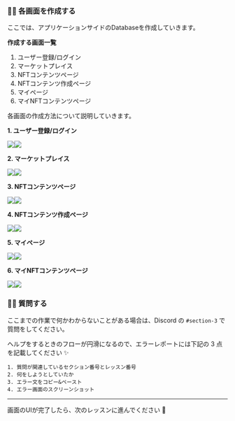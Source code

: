 ### 👩‍💻 各画面を作成する

ここでは、アプリケーションサイドのDatabaseを作成していきます。

**作成する画面一覧**

1.  ユーザー登録/ログイン
2.  マーケットプレイス
3.  NFTコンテンツページ
4.  NFTコンテンツ作成ページ
5.  マイページ
6.  マイNFTコンテンツページ

各画面の作成方法について説明していきます。

**1\. ユーザー登録/ログイン** 

![](https://firebasestorage.googleapis.com/v0/b/hideaki-97c59.appspot.com/o/images%2FhX626yFRzBaLxKfnu0ejxujjhv93%2F6YChWOK8d.png?alt=media)![](/public/images/Bunzz-NFTMarketplace-App/section-1/1_2_3.png)

**2\. マーケットプレイス** 

![](https://firebasestorage.googleapis.com/v0/b/hideaki-97c59.appspot.com/o/images%2FhX626yFRzBaLxKfnu0ejxujjhv93%2FSImYcV2dI.png?alt=media)![](/public/images/Bunzz-NFTMarketplace-App/section-1/1_2_4.png)

**3\. NFTコンテンツページ** 

![](https://firebasestorage.googleapis.com/v0/b/hideaki-97c59.appspot.com/o/images%2FhX626yFRzBaLxKfnu0ejxujjhv93%2F_Q-cJTy3n.png?alt=media)![](/public/images/Bunzz-NFTMarketplace-App/section-1/1_2_5.png)

**4\. NFTコンテンツ作成ページ** 

![](https://firebasestorage.googleapis.com/v0/b/hideaki-97c59.appspot.com/o/images%2FhX626yFRzBaLxKfnu0ejxujjhv93%2FdSsXKaCIn.png?alt=media)![](/public/images/Bunzz-NFTMarketplace-App/section-1/1_2_6.png)

**5\. マイページ** 

![](https://firebasestorage.googleapis.com/v0/b/hideaki-97c59.appspot.com/o/images%2FhX626yFRzBaLxKfnu0ejxujjhv93%2Fntn_xo9Z7.png?alt=media)![](/public/images/Bunzz-NFTMarketplace-App/section-1/1_2_7.png)

**6\. マイNFTコンテンツページ** 

![](https://firebasestorage.googleapis.com/v0/b/hideaki-97c59.appspot.com/o/images%2FhX626yFRzBaLxKfnu0ejxujjhv93%2FrXRx5KVVe.png?alt=media)![](/public/images/Bunzz-NFTMarketplace-App/section-1/1_2_8.png)

### 🙋‍♂️ 質問する

ここまでの作業で何かわからないことがある場合は、Discord の `#section-3` で質問をしてください。

ヘルプをするときのフローが円滑になるので、エラーレポートには下記の 3 点を記載してください ✨

    1. 質問が関連しているセクション番号とレッスン番号
    2. 何をしようとしていたか
    3. エラー文をコピー&ペースト
    4. エラー画面のスクリーンショット
    

* * *

画面のUIが完了したら、次のレッスンに進んでください 🎉
